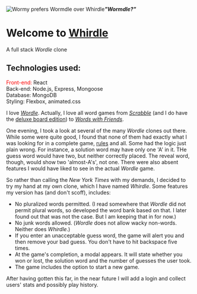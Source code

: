 ![Wormy prefers Wormdle over Whirdle](https://i.imgur.com/0rHxMmbm.png "Wormy prefers Wormdle over Whirdle")***"Wormdle?"***

# Welcome to [Whirdle](https://shiny-lebkuchen-9c51e9.netlify.app/ "Play Whirdle now!")
A full stack _Wordle_ clone

## Technologies used:
<font color="red">Front-end:</font> React  
Back-end: Node.js, Express, Mongoose  
Database: MongoDB  
Styling: Flexbox, animated.css

I love [_Wordle_](https://www.nytimes.com/games/wordle/index.html).  Actually, I love all word games from [_Scrabble_](https://scrabble.hasbro.com/en-us) (and I do have the [deluxe board edition](https://shop.hasbro.com/en-us/product/scrabble-deluxe-edition-game/3EBBA319-5056-9047-F518-95AD1EF2B5F2)) to [_Words with Friends_](https://wordswithfriends.com/).

One evening, I took a look at several of the many _Wordle_ clones out there. While some were quite good, I found that none of them had exactly what I was looking for in a complete game, [rules](https://www.wsj.com/articles/wordle-what-is-word-game-11642016202) and all. Some had the logic just plain wrong. For instance, a solution word  may have only one 'A' in it. THe guess word would have two, but neither correctly placed. The reveal word, though, would show two 'almost-A's', not one. There were also absent features I would have liked to see in the actual _Wordle_ game.

So rather than calling the _New York Times_ with my demands, I decided to try my hand at my own clone, which I have named _Whirdle_. Some features my version has (and don't scoff), includes:
* No pluralized words permitted. (I read somewhere that _Wordle_ did not permit plural words, so developed the word bank based on that. I later found out that was not the case. But I am keeping that in for now.)
* No junk words allowed. (_Wordle_ does not allow wacky non-words. Neither does _Whirdle_.)
* If you enter an unacceptable guess word, the game will alert you and then remove your bad guess. You don't have to hit backspace five times.
* At the game's completion, a modal appears. It will state whether you won or lost, the solution word and the number of guesses the user took.
* The game includes the option to start a new game.

After having gotten this far, in the near future I will add a login and collect users' stats and possibly play history.

